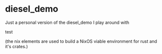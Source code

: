 # diesel_demo
Just a personal version of the diesel_demo I play around with

test

(the nix elements are used to build a NixOS viable environment for rust and it's crates.)
